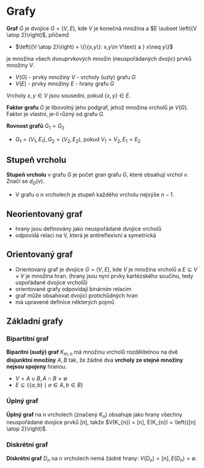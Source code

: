 # Grafy

**Graf** $G$ je dvojice $G = (V, E)$, kde $V$ je konečná množina a $E \subset \left({V \atop 2}\right)$, přičemž
- $\left({V \atop 2}\right) = \{\{x,y\}: x,y\in V\text{ a } x\neq y\}$

je množina všech dvouprvkových množin (neuspořádaných dvojic) prvků množiny $V$.

- $V(G)$ - prvky množiny $V$ - vrcholy (uzly) grafu $G$
- $V(E)$ - prvky množiny $E$ - hrany grafu $G$

Vrcholy $x,y \in V$ jsou sousední, pokud $\{x,y\}\in E$.

**Faktor grafu** $G$ je libovolný jeho podgraf, jehož množina vrcholů je $V(G)$. Faktor je vlastní, je-li různý od grafu $G$.

**Rovnost grafů** $G_{1} = G_{2}$
- $G_{1} = (V_{1}, E_{1}), G_{2} = (V_{2}, E_{2})$, pokud $V_{1} = V_{2}, E_{1} = E_{2}$

## Stupeň vrcholu

**Stupeň vrcholu** v grafu $G$ je počet gran grafu $G$, které obsahují vrchol $v$. Značí se $d_{G}(v)$.
- V grafu o n vrcholech je stupeň každého vrcholu nejvýše $n-1$.

## Neorientovaný graf

- hrany jsou definovány jako neuspořádané dvojice vrcholů
- odpovídá relaci na V, která je antireflexivní a symetrická

## Orientovaný graf

- Orientovaný graf je dvojice $G = (V, E)$, kde $V$ je množina vrcholů a $E \subseteq V \times V$ je množina hran. (hrany jsou nyní prvky kartézského součinu, tedy uspořádané dvojice vrcholů)
- orientované grafy odpovídají binárním relacím
- graf může obsahovat dvojici protichůdných hran
- má upravené definice některých pojmů

## Základní grafy

### Bipartitní graf

**Biparitní (sudý) graf** $K_{m, n}$ má množinu vrcholů rozdělitelnou na dvě **disjunktní množiny** $A, B$ tak, že žádné dva **vrcholy ze stejné množiny nejsou spojeny** hranou.
- $V = A \cup B, A \cap B = \emptyset$
- $E \subseteq \{ \{a,b\} \mid a \in A, b \in B \}$

### Úplný graf

**Úplný graf** na n vrcholech (značený $K_{n}$) obsahuje jako hrany všechny neuspořádané dvojice prvků $[n]$, takže $V(K_{n}) = [n], E(K_{n}) = \left({[n] \atop 2}\right)$.

### Diskrétní graf

**Diskrétní graf** $D_{n}$ na n vrcholech nemá žádné hrany: $V(D_n) = [n], E(D_{n}) = \emptyset$.
